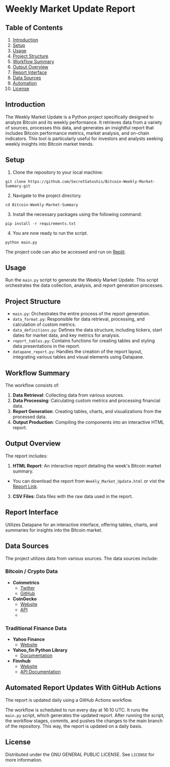# Weekly Market Update Report

## Table of Contents
1. [Introduction](#introduction)
2. [Setup](#setup)
3. [Usage](#usage)
4. [Project Structure](#project-structure)
5. [Workflow Summary](#workflow-summary)
6. [Output Overview](#output-overview)
7. [Report Interface](#report-interface)
8. [Data Sources](#data-sources)
9. [Automation](#Automated-report-updates-with-gitHub-actions)
10. [License](#license)

## Introduction
The Weekly Market Update is a Python project specifically designed to analyze Bitcoin and its weekly performance. It retrieves data from a variety of sources, processes this data, and generates an insightful report that includes Bitcoin performance metrics, market analysis, and on-chain indicators. This tool is particularly useful for investors and analysts seeking weekly insights into Bitcoin market trends.

## Setup
1. Clone the repository to your local machine:
 ```
git clone https://github.com/SecretSatoshis/Bitcoin-Weekly-Market-Summary.git
 ```
2. Navigate to the project directory.
 ```
cd Bitcoin-Weekly-Market-Summary
 ```
3. Install the necessary packages using the following command:
 ```
pip install -r requirements.txt
 ```
4. You are now ready to run the script.
 ```
python main.py
 ```

The project code can also be accessed and run on [Replit](https://replit.com/@SecretSatoshis/Bitcoin-Weekly-Market-Update).


## Usage
Run the `main.py` script to generate the Weekly Market Update. This script orchestrates the data collection, analysis, and report generation processes.

## Project Structure
- `main.py`: Orchestrates the entire process of the report generation.
- `data_format.py`: Responsible for data retrieval, processing, and calculation of custom metrics.
- `data_definitions.py`: Defines the data structure, including tickers, start dates for market data, and key metrics for analysis.
- `report_tables.py`: Contains functions for creating tables and styling data presentations in the report.
- `datapane_report.py`: Handles the creation of the report layout, integrating various tables and visual elements using Datapane.

## Workflow Summary
The workflow consists of:
1. **Data Retrieval**: Collecting data from various sources.
2. **Data Processing**: Calculating custom metrics and processing financial data.
3. **Report Generation**: Creating tables, charts, and visualizations from the processed data.
4. **Output Production**: Compiling the components into an interactive HTML report.

## Output Overview
The report includes:
1. **HTML Report**: An interactive report detailing the week's Bitcoin market summary.
- You can download the report from `Weekly_Market_Update.html` or vist the [Report Link](https://secretsatoshis.github.io/Bitcoin-Weekly-Market-Update/Weekly_Market_Update.html).
3. **CSV Files**: Data files with the raw data used in the report.

## Report Interface
Utilizes Datapane for an interactive interface, offering tables, charts, and summaries for insights into the Bitcoin market.

## Data Sources
The project utilizes data from various sources. The data sources include:

### Bitcoin / Crypto Data
- **Coinmetrics**
  - [Twitter](https://twitter.com/coinmetrics)
  - [GitHub](https://github.com/coinmetrics/data/tree/master/csv)
- **CoinGecko**
  - [Website](https://www.coingecko.com/)
  - [API](https://www.coingecko.com/en/api)
  - 
### Traditional Finance Data
- **Yahoo Finance**
  - [Website](https://finance.yahoo.com/)
- **Yahoo_fin Python Library**
  - [Documentation](https://theautomatic.net/yahoo_fin-documentation/)
- **Finnhub**
  - [Website](https://finnhub.io/)
  - [API Documentation](https://finnhub.io/docs/api)
 
## Automated Report Updates With GitHub Actions

The report is updated daily using a GitHub Actions workflow. 

The workflow is scheduled to run every day at 16:10 UTC. It runs the `main.py` script, which generates the updated report. After running the script, the workflow stages, commits, and pushes the changes to the main branch of the repository. This way, the report is updated on a daily basis.

## License
Distributed under the GNU GENERAL PUBLIC LICENSE. See `LICENSE` for more information.
